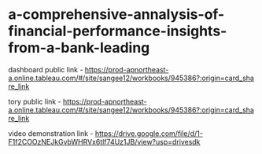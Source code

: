 # a-comprehensive-annalysis-of-financial-performance-insights-from-a-bank-leading


dashboard public link - https://prod-apnortheast-a.online.tableau.com/#/site/sangee12/workbooks/945386?:origin=card_share_link 

tory public link - https://prod-apnortheast-a.online.tableau.com/#/site/sangee12/workbooks/945386?:origin=card_share_link

video demonstration link - https://drive.google.com/file/d/1-F1f2COOzNEJkGvbWHRVx6tlf74Uz1JB/view?usp=drivesdk
